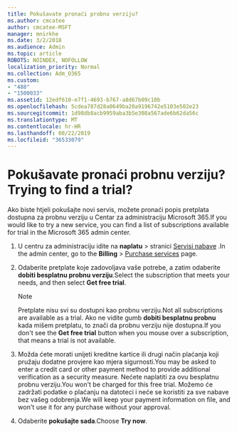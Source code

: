 ```yaml
---
title: Pokušavate pronaći probnu verziju?
ms.author: cmcatee
author: cmcatee-MSFT
manager: mnirkhe
ms.date: 3/2/2018
ms.audience: Admin
ms.topic: article
ROBOTS: NOINDEX, NOFOLLOW
localization_priority: Normal
ms.collection: Adm_O365
ms.custom:
- "488"
- "1500033"
ms.assetid: 12edf610-e7f1-4693-b767-a8d67b09c10b
ms.openlocfilehash: 5cdea787d28a0649ba20a9196742e5103e502e23
ms.sourcegitcommit: 1d98db8acb9959aba3b5e308a567ade6b62da56c
ms.translationtype: MT
ms.contentlocale: hr-HR
ms.lasthandoff: 08/22/2019
ms.locfileid: "36533079"
---
```

# <a name="trying-to-find-a-trial"></a><span data-ttu-id="680e2-102">Pokušavate pronaći probnu verziju?</span><span class="sxs-lookup"><span data-stu-id="680e2-102">Trying to find a trial?</span></span>

<span data-ttu-id="680e2-103">Ako biste htjeli pokušajte novi servis, možete pronaći popis pretplata dostupna za probnu verziju u Centar za administraciju Microsoft 365.</span><span class="sxs-lookup"><span data-stu-id="680e2-103">If you would like to try a new service, you can find a list of subscriptions available for trial in the Microsoft 365 admin center.</span></span>
  
1. <span data-ttu-id="680e2-104">U centru za administraciju idite na **naplatu** \> stranici [Servisi nabave](https://go.microsoft.com/fwlink/p/?linkid=868433) .</span><span class="sxs-lookup"><span data-stu-id="680e2-104">In the admin center, go to the **Billing** \> [Purchase services](https://go.microsoft.com/fwlink/p/?linkid=868433) page.</span></span>

2. <span data-ttu-id="680e2-105">Odaberite pretplate koje zadovoljava vaše potrebe, a zatim odaberite **dobiti besplatnu probnu verziju**.</span><span class="sxs-lookup"><span data-stu-id="680e2-105">Select the subscription that meets your needs, and then select  **Get free trial**.</span></span>

    > [!NOTE]
    > <span data-ttu-id="680e2-106">Pretplate nisu svi su dostupni kao probnu verziju.</span><span class="sxs-lookup"><span data-stu-id="680e2-106">Not all subscriptions are available as a trial.</span></span> <span data-ttu-id="680e2-107">Ako ne vidite gumb **dobiti besplatnu probnu** kada mišem pretplatu, to znači da probnu verziju nije dostupna.</span><span class="sxs-lookup"><span data-stu-id="680e2-107">If you don't see the **Get free trial** button when you mouse over a subscription, that means a trial is not available.</span></span>
  
3. <span data-ttu-id="680e2-108">Možda ćete morati unijeti kreditne kartice ili drugi način plaćanja koji pružaju dodatne provjere kao mjera sigurnosti.</span><span class="sxs-lookup"><span data-stu-id="680e2-108">You may be asked to enter a credit card or other payment method to provide additional verification as a security measure.</span></span> <span data-ttu-id="680e2-109">Nećete naplatiti za ovu besplatnu probnu verziju.</span><span class="sxs-lookup"><span data-stu-id="680e2-109">You won't be charged for this free trial.</span></span> <span data-ttu-id="680e2-110">Možemo će zadržati podatke o plaćanju na datoteci i neće se koristiti za sve nabave bez vašeg odobrenja.</span><span class="sxs-lookup"><span data-stu-id="680e2-110">We will keep your payment information on file, and won't use it for any purchase without your approval.</span></span>

4. <span data-ttu-id="680e2-111">Odaberite **pokušajte sada**.</span><span class="sxs-lookup"><span data-stu-id="680e2-111">Choose **Try now**.</span></span>